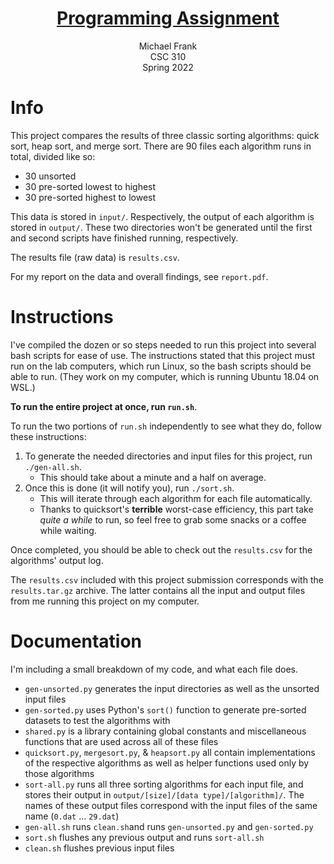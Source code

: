 <center> 
<h1><u>Programming Assignment </u></h1>

Michael Frank <br>
CSC 310 <br>
Spring 2022 
</center>



# Info

This project compares the results of three classic sorting algorithms: quick sort, heap sort, and merge sort. There are 90 files each algorithm runs in total, divided like so:
* 30 unsorted
* 30 pre-sorted lowest to highest
* 30 pre-sorted highest to lowest

This data is stored in `input/`. Respectively, the output of each algorithm is stored in `output/`. These two directories won't be generated until the first and second scripts have finished running, respectively.

The results file (raw data) is `results.csv`.

For my report on the data and overall findings, see `report.pdf`.
<br>
# Instructions
I've compiled the dozen or so steps needed to run this project into several bash scripts for ease of use. The instructions stated that this project must run on the lab computers, which run Linux, so the bash scripts should be able to run. (They work on my computer, which is running Ubuntu 18.04 on WSL.)

**To run the entire project at once, run `run.sh`**.

To run the two portions of `run.sh` independently to see what they do, follow these instructions:

1. To generate the needed directories and input files for this project, run `./gen-all.sh`.
   - This should take about a minute and a half on average.
2. Once this is done (it will notify you), run `./sort.sh`.
   - This will iterate through each algorithm for each file automatically. 
   - Thanks to quicksort's **terrible** worst-case efficiency, this part take *quite a while* to run, so feel free to grab some snacks or a coffee while waiting.

Once completed, you should be able to check out the `results.csv` for the algorithms' output log. 

The `results.csv` included with this project submission corresponds with the `results.tar.gz` archive. The latter contains all the input and output files from me running this project on my computer.

# Documentation
I'm including a small breakdown of my code, and what each file does.
- `gen-unsorted.py` generates the input directories as well as the unsorted input files
- `gen-sorted.py` uses Python's `sort()` function to generate pre-sorted datasets to test the algorithms with
- `shared.py` is a library containing global constants and miscellaneous functions that are used across all of these files
- `quicksort.py`, `mergesort.py`, & `heapsort.py` all contain implementations of the respective algorithms as well as helper functions used only by those algorithms
- `sort-all.py` runs all three sorting algorithms for each input file, and stores their output in `output/[size]/[data type]/[algorithm]/`. The names of these output files correspond with the input files of the same name (`0.dat` ... `29.dat`)
- `gen-all.sh` runs `clean.sh`and runs `gen-unsorted.py` and `gen-sorted.py`
- `sort.sh` flushes any previous output and runs `sort-all.sh`
- `clean.sh` flushes previous input files